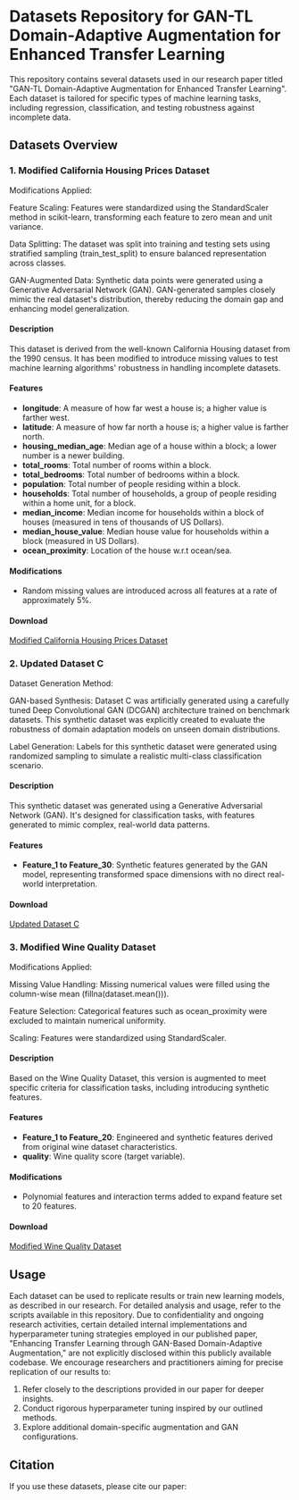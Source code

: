 # Datasets Repository for GAN-TL Domain-Adaptive Augmentation for Enhanced Transfer Learning

This repository contains several datasets used in our research paper titled "GAN-TL Domain-Adaptive Augmentation for Enhanced Transfer Learning". Each dataset is tailored for specific types of machine learning tasks, including regression, classification, and testing robustness against incomplete data.

## Datasets Overview

### 1. Modified California Housing Prices Dataset
Modifications Applied:

Feature Scaling: Features were standardized using the StandardScaler method in scikit-learn, transforming each feature to zero mean and unit variance.

Data Splitting: The dataset was split into training and testing sets using stratified sampling (train_test_split) to ensure balanced representation across classes.

GAN-Augmented Data: Synthetic data points were generated using a Generative Adversarial Network (GAN). GAN-generated samples closely mimic the real dataset's distribution, thereby reducing the domain gap and enhancing model generalization.
#### Description
This dataset is derived from the well-known California Housing dataset from the 1990 census. It has been modified to introduce missing values to test machine learning algorithms' robustness in handling incomplete datasets.

#### Features
- **longitude**: A measure of how far west a house is; a higher value is farther west.
- **latitude**: A measure of how far north a house is; a higher value is farther north.
- **housing_median_age**: Median age of a house within a block; a lower number is a newer building.
- **total_rooms**: Total number of rooms within a block.
- **total_bedrooms**: Total number of bedrooms within a block.
- **population**: Total number of people residing within a block.
- **households**: Total number of households, a group of people residing within a home unit, for a block.
- **median_income**: Median income for households within a block of houses (measured in tens of thousands of US Dollars).
- **median_house_value**: Median house value for households within a block (measured in US Dollars).
- **ocean_proximity**: Location of the house w.r.t ocean/sea.

#### Modifications
- Random missing values are introduced across all features at a rate of approximately 5%.

#### Download
[Modified California Housing Prices Dataset](Modified_California_Housing.csv)

### 2. Updated Dataset C
Dataset Generation Method:

GAN-based Synthesis: Dataset C was artificially generated using a carefully tuned Deep Convolutional GAN (DCGAN) architecture trained on benchmark datasets. This synthetic dataset was explicitly created to evaluate the robustness of domain adaptation models on unseen domain distributions.

Label Generation: Labels for this synthetic dataset were generated using randomized sampling to simulate a realistic multi-class classification scenario.
#### Description
This synthetic dataset was generated using a Generative Adversarial Network (GAN). It's designed for classification tasks, with features generated to mimic complex, real-world data patterns.

#### Features
- **Feature_1 to Feature_30**: Synthetic features generated by the GAN model, representing transformed space dimensions with no direct real-world interpretation.

#### Download
[Updated Dataset C](updated_dataset_c.csv)

### 3. Modified Wine Quality Dataset
Modifications Applied:

Missing Value Handling: Missing numerical values were filled using the column-wise mean (fillna(dataset.mean())).

Feature Selection: Categorical features such as ocean_proximity were excluded to maintain numerical uniformity.

Scaling: Features were standardized using StandardScaler.
#### Description
Based on the Wine Quality Dataset, this version is augmented to meet specific criteria for classification tasks, including introducing synthetic features.

#### Features
- **Feature_1 to Feature_20**: Engineered and synthetic features derived from original wine dataset characteristics.
- **quality**: Wine quality score (target variable).

#### Modifications
- Polynomial features and interaction terms added to expand feature set to 20 features.

#### Download
[Modified Wine Quality Dataset](Modified_Wine_Dataset.csv)

## Usage
Each dataset can be used to replicate results or train new learning models, as described in our research. For detailed analysis and usage, refer to the scripts available in this repository.
Due to confidentiality and ongoing research activities, certain detailed internal implementations and hyperparameter tuning strategies employed in our published paper, "Enhancing Transfer Learning through GAN-Based Domain-Adaptive Augmentation," are not explicitly disclosed within this publicly available codebase.
We encourage researchers and practitioners aiming for precise replication of our results to:
1) Refer closely to the descriptions provided in our paper for deeper insights.
2) Conduct rigorous hyperparameter tuning inspired by our outlined methods.
3) Explore additional domain-specific augmentation and GAN configurations.
## Citation
If you use these datasets, please cite our paper:
